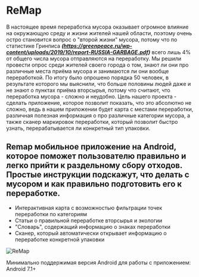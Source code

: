 # ReMap

В настоящее время переработка мусора оказывает огромное влияние на окружающую среду и жизни жителей нашей области, поэтому очень остро становится вопрос о "второй жизни" мусора, потому что по статистике Гринписа ***(https://greenpeace.ru/wp-content/uploads/2019/10/report-RUSSIA-GARBAGE.pdf)*** всего лишь 4% от общего числа мусора отправляются на переработку. Мы решили провести опрос среди жителей своего города о том, знают ли они про различные места приёма мусора и занимаются ли они вообще переработкой. По итогу было опрошено порядка 50 человек, в результате которого мы выяснили, что больше половины людей даже и не знают о пунктах приёма вторсырья, потому что считают, что переработка мусора - сложно и неудобно. Цель нашего проекта - сделать приложение, которое позволит показать, что это абсолютно не сложно, ведь в нашем приложении будет карта с местами переработки, различная полезная информация о про различные категории мусора, а также сканер маркировок переработки, который позволит быстро узнать, перерабатывается ли конкретный тип упаковки.

## Remap мобильное приложение на Android, которое поможет пользователю правильно и легко прийти к раздельному сбору отходов. Простые инструкции подскажут, что делать с мусором и как правильно подготовить его к переработке.

- Интерактивная карта с возможностью фильтрации точек переработки по категориям
- Статьи о правильной переработке вторсырья и экологии
- "Словарь", содержащий информацию о знаках переработки
- Сканер, который автоматически открывает информацию о переработке конкретной упаковки

![ReMap](https://user-images.githubusercontent.com/92877083/236649481-c2f4bdce-ab56-46ff-8bf4-7a5b3ca67bf1.png)

Минимально поддержимая версия Android для работы с приложением: Android 7.1+

